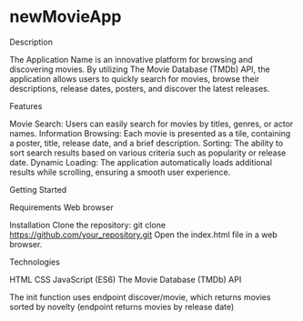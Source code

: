 # newMovieApp
Description

The Application Name is an innovative platform for browsing and discovering movies. By utilizing The Movie Database (TMDb) API, the application allows users to quickly search for movies, browse their descriptions, release dates, posters, and discover the latest releases.

Features

Movie Search: Users can easily search for movies by titles, genres, or actor names.
Information Browsing: Each movie is presented as a tile, containing a poster, title, release date, and a brief description.
Sorting: The ability to sort search results based on various criteria such as popularity or release date.
Dynamic Loading: The application automatically loads additional results while scrolling, ensuring a smooth user experience.

Getting Started

Requirements
Web browser

Installation
Clone the repository: git clone https://github.com/your_repository.git
Open the index.html file in a web browser.

Technologies

HTML
CSS
JavaScript (ES6)
The Movie Database (TMDb) API



 The init function uses endpoint discover/movie, which returns movies sorted by novelty (endpoint returns movies by release date)